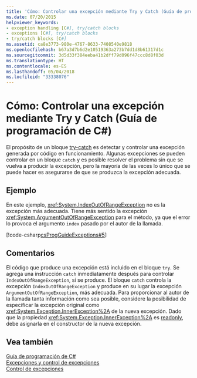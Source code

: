 ```yaml
---
title: 'Cómo: Controlar una excepción mediante Try y Catch (Guía de programación de C#)'
ms.date: 07/20/2015
helpviewer_keywords:
- exception handling [C#], try/catch blocks
- exceptions [C#], try/catch blocks
- try/catch blocks [C#]
ms.assetid: ca8e3773-980e-4767-8633-7408540e9818
ms.openlocfilehash: b67a3d7b6d2e10519363a273b7dd1d8b61317d1c
ms.sourcegitcommit: 3d5d33f384eeba41b2dff79d096f47ccc8d8f03d
ms.translationtype: HT
ms.contentlocale: es-ES
ms.lasthandoff: 05/04/2018
ms.locfileid: "33338076"
---
```

# <a name="how-to-handle-an-exception-using-trycatch-c-programming-guide"></a>Cómo: Controlar una excepción mediante Try y Catch (Guía de programación de C#)
El propósito de un bloque [try-catch](../../../csharp/language-reference/keywords/try-catch.md) es detectar y controlar una excepción generada por código en funcionamiento. Algunas excepciones se pueden controlar en un bloque `catch` y es posible resolver el problema sin que se vuelva a producir la excepción, pero la mayoría de las veces lo único que se puede hacer es asegurarse de que se produzca la excepción adecuada.  
  
## <a name="example"></a>Ejemplo  
 En este ejemplo, <xref:System.IndexOutOfRangeException> no es la excepción más adecuada. Tiene más sentido la excepción <xref:System.ArgumentOutOfRangeException> para el método, ya que el error lo provoca el argumento `index` pasado por el autor de la llamada.  
  
 [!code-csharp[csProgGuideExceptions#5](../../../csharp/programming-guide/exceptions/codesnippet/CSharp/how-to-handle-an-exception-using-try-catch_1.cs)]  
  
## <a name="comments"></a>Comentarios  
 El código que produce una excepción está incluido en el bloque `try`. Se agrega una instrucción `catch` inmediatamente después para controlar `IndexOutOfRangeException`, si se produce. El bloque `catch` controla la excepción `IndexOutOfRangeException` y produce en su lugar la excepción `ArgumentOutOfRangeException`, más adecuada. Para proporcionar al autor de la llamada tanta información como sea posible, considere la posibilidad de especificar la excepción original como <xref:System.Exception.InnerException%2A> de la nueva excepción. Dado que la propiedad <xref:System.Exception.InnerException%2A> es [readonly](../../../csharp/language-reference/keywords/readonly.md), debe asignarla en el constructor de la nueva excepción.  
  
## <a name="see-also"></a>Vea también  
 [Guía de programación de C#](../../../csharp/programming-guide/index.md)  
 [Excepciones y control de excepciones](../../../csharp/programming-guide/exceptions/index.md)  
 [Control de excepciones](../../../csharp/programming-guide/exceptions/exception-handling.md)
